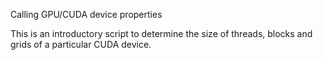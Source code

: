 Calling GPU/CUDA device properties

This is an introductory script to determine the size of threads, blocks and grids of a particular CUDA device. 